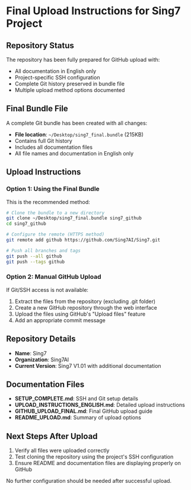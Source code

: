 # Final Upload Instructions for Sing7 Project

## Repository Status
The repository has been fully prepared for GitHub upload with:
- All documentation in English only
- Project-specific SSH configuration
- Complete Git history preserved in bundle file
- Multiple upload method options documented

## Final Bundle File
A complete Git bundle has been created with all changes:
- **File location**: `~/Desktop/sing7_final.bundle` (215KB)
- Contains full Git history
- Includes all documentation files
- All file names and documentation in English only

## Upload Instructions

### Option 1: Using the Final Bundle
This is the recommended method:

```bash
# Clone the bundle to a new directory
git clone ~/Desktop/sing7_final.bundle sing7_github
cd sing7_github

# Configure the remote (HTTPS method)
git remote add github https://github.com/Sing7AI/Sing7.git

# Push all branches and tags
git push --all github
git push --tags github
```

### Option 2: Manual GitHub Upload
If Git/SSH access is not available:

1. Extract the files from the repository (excluding .git folder)
2. Create a new GitHub repository through the web interface
3. Upload the files using GitHub's "Upload files" feature
4. Add an appropriate commit message

## Repository Details
- **Name**: Sing7
- **Organization**: Sing7AI
- **Current Version**: Sing7 V1.01 with additional documentation

## Documentation Files
- **SETUP_COMPLETE.md**: SSH and Git setup details
- **UPLOAD_INSTRUCTIONS_ENGLISH.md**: Detailed upload instructions
- **GITHUB_UPLOAD_FINAL.md**: Final GitHub upload guide
- **README_UPLOAD.md**: Summary of upload options

## Next Steps After Upload
1. Verify all files were uploaded correctly
2. Test cloning the repository using the project's SSH configuration
3. Ensure README and documentation files are displaying properly on GitHub

No further configuration should be needed after successful upload. 